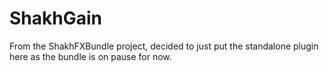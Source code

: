 # ShakhGain
From the ShakhFXBundle project, decided to just put the standalone plugin here as the bundle is on pause for now.
